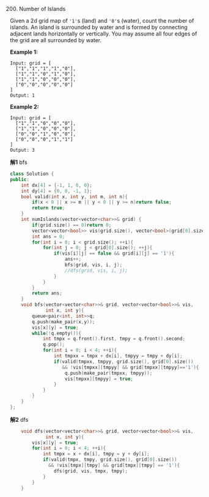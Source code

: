 200. Number of Islands

Given a 2d grid map of `'1'`s (land) and `'0'`s (water), count the number of islands. An island is surrounded by water and is formed by connecting adjacent lands horizontally or vertically. You may assume all four edges of the grid are all surrounded by water.

 

**Example 1:**

```
Input: grid = [
  ["1","1","1","1","0"],
  ["1","1","0","1","0"],
  ["1","1","0","0","0"],
  ["0","0","0","0","0"]
]
Output: 1
```

**Example 2:**

```
Input: grid = [
  ["1","1","0","0","0"],
  ["1","1","0","0","0"],
  ["0","0","1","0","0"],
  ["0","0","0","1","1"]
]
Output: 3
```

**解1**	bfs

```c++
class Solution {
public:
    int dx[4] = {-1, 1, 0, 0};
    int dy[4] = {0, 0, -1, 1};
    bool valid(int x, int y, int m, int n){
        if(x < 0 || x >= m || y < 0 || y >= n)return false;
        return true;
    }
    int numIslands(vector<vector<char>>& grid) {
        if(grid.size() == 0)return 0;
        vector<vector<bool>> vis(grid.size(), vector<bool>(grid[0].size(), false));
        int ans = 0;
        for(int i = 0; i < grid.size(); ++i){
            for(int j = 0; j < grid[0].size(); ++j){
                if(vis[i][j] == false && grid[i][j] == '1'){
                    ans++;
                    bfs(grid, vis, i, j);
                    //dfs(grid, vis, i, j);
                }
            }
        }
        return ans;
    }
    void bfs(vector<vector<char>>& grid, vector<vector<bool>>& vis, 
             int x, int y){
        queue<pair<int, int>>q;
        q.push(make_pair(x,y));
        vis[x][y] = true;
        while(!q.empty()){
            int tmpx = q.front().first, tmpy = q.front().second;
            q.pop();
            for(int i = 0; i < 4; ++i){
                int tmpxx = tmpx + dx[i], tmpyy = tmpy + dy[i];
                if(valid(tmpxx, tmpyy, grid.size(), grid[0].size())
                   && !vis[tmpxx][tmpyy] && grid[tmpxx][tmpyy]=='1'){
                    q.push(make_pair(tmpxx, tmpyy));
                    vis[tmpxx][tmpyy] = true;
                }
            }
        }
    }
};
```

**解2**	dfs

```c++
	void dfs(vector<vector<char>>& grid, vector<vector<bool>>& vis, 
             int x, int y){
        vis[x][y] = true;
        for(int i = 0; i < 4; ++i){
            int tmpx = x + dx[i], tmpy = y + dy[i];
            if(valid(tmpx, tmpy, grid.size(), grid[0].size())
              && !vis[tmpx][tmpy] && grid[tmpx][tmpy] == '1'){
                dfs(grid, vis, tmpx, tmpy);
            }
        }
    }
```

